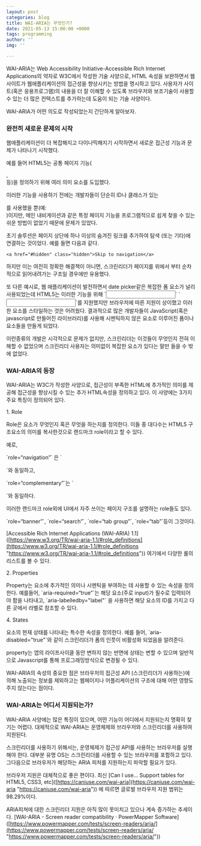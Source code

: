 ```yaml
---
layout: post
categories: blog
title: WAI-ARIA는 무엇인가?
date: 2021-05-13 15:00:00 +0000
tags: programming
author: ''
img: ''

---
```

WAI-ARIA는 Web Accessibility Initiative-Accessible Rich Internet Applications의 약자로 W3C에서 작성한 기술 사양으로,  HTML 속성을 보완하면서 웹사이트가 웹애플리케이션의 접근성을 향상시키는 방법을 명시하고 있다. 사용자가 사이트(혹은 응용프로그램)의 내용을 더 잘 이해할 수 있도록 브라우저와 보조기술이 사용할 수 있는 더 많은 컨텍스트를 추가하는데 도움이 되는 기술 사양이다.

WAI-ARIA가 어떤 의도로 작성되었는지 간단하게 알아보자.

### 완전히 새로운 문제의 시작

웹애플리케이션이 더 복잡해지고 다이나믹해지기 시작하면서 새로운 접근성 기능과 문제가 나타나기 시작했다.

예를 들어 HTML5는 공통 페이지 기능(<nav>, <footer> 등)을 정의하기 위해 여러 의미 요소를 도입했다.

이러한 기능을 사용하기 전에는 개발자들이 단순히 ID나 클래스가 있는 <div>를 사용했을 뿐(예: <div class=“nav”>)이지만, 메인 내비게이션과 같은 특정 페이지 기능을 프로그램적으로 쉽게 찾을 수 있는 쉬운 방법이 없었기 때문에 문제가 있었다.

초기 솔루션은 페이지 상단에 하나 이상의 숨겨진 링크를 추가하여 탐색 (또는 기타)에 연결하는 것이었다. 예를 들면 다음과 같다.

    <a href="#hidden" class="hidden">Skip to navigation</a>

하지만 이는 여전히 정확한 해결책이 아니면, 스크린리더가 페이지를 위에서 부터 순차적으로 읽어내려가는 구조일 경우에만 유용했다.

또 다른 예시로,  웹 애플리케이션이 발전하면서 date picker같은 복잡한 폼 요소가 널리 사용되었는데 HTML5는 이러한 기능을 위해  \`<input type=“date”>\` \`<input type=“range”>\`를 지원했지만 브라우저에 따른 지원이 상이했고 이러한 요소를 스타일하는 것은 어려웠다. 결과적으로 많은 개발자들이 JavaScript(혹은 javascript로 만들어진 라이브러리)를 사용해 시멘틱하지 않은 요소로 이루어진 폼이나 요소들을 만들게 되었다.

이런종류의 개발은 시각적으로 문제가 없지만, 스크린리더는 이것들이 무엇인지 전혀 이해할 수 없었으며 스크린리더 사용자는 의미없이 복잡한 요소가 있다는 말만 들을 수 밖에 없었다.

### WAI-ARIA의 등장

WAI-ARIA는 W3C가 작성한 사양으로, 접근성이 부족한 HTML에 추가적인 의미를 제공해 접근성을 향상시킬 수 있는 추가 HTML속성을 정의하고 있다. 이 사양에는 3가지 주요 특징이 정의되어 있다.

1\. Role

Role은 요소가 무엇인지 혹은 무엇을 하는지를 정의한다. 이들 중 대다수는 HTML5 구조요소의 의미를 복사한것으로 랜드마크 role이라고 할 수 있다.

예로,

\`role=“navigation”\` 은 \`<nav>\`와 동일하고,

\`role=“complementary”\`는 \`<aside>\`와 동일하다.

이러한 랜드마크 role외에 UI에서 자주 쓰이는 페이지 구조를 설명하는 role들도 있다.

\`role=“banner”\`, \`role=“search”\`, \`role=“tab group”\`, \`role=“tab”\`등이 그것이다.

\[Accessible Rich Internet Applications (WAI-ARIA) 1.1\]([https://www.w3.org/TR/wai-aria-1.1/#role_definitions](https://www.w3.org/TR/wai-aria-1.1/#role_definitions "https://www.w3.org/TR/wai-aria-1.1/#role_definitions")) 여기에서 다양한 롤의 리스트를 볼 수 있다.

2\. Properties

Property는 요소에 추가적인 의미나 시멘틱을 부여하는 데 사용할 수 있는 속성을 정의한다. 예를들어, \`aria-required=“true”\`는 해당 요소(주로 input)가 필수로 입력되어야 함을 나타내고, \`aria-labelledby="label"\` 을 사용하면 해당 요소의 ID를 가지고 다른 곳에서 라벨로 참조할 수 있다.

4\. States

요소의 현재 상태를 나타내는 특수한 속성을 정의한다. 예를 들어, \`aria-disabled="true"\`와 같이 스크린리더가 폼의 인풋이 비활성화 되었음을 알려준다.

property는 앱의 라이프사이클 동안 변하지 않는 반면에 상태는 변할 수 있으며 일반적으로 Javascript를 통해 프로그래밍방식으로 변경될 수 있다.

WAI-ARIA의 속성의 중요한 점은 브라우저의 접근성 API (스크린리더가 사용하는)에 의해 노출되는 정보를 제외하고는 웹페이지나 어플리케이션의 구조에 대해 어떤 영향도 주지 않는다는 점이다.

### WAI-ARIA는 어디서 지원되는가?

WAI-ARIA 사양에는 많은 특징이 있으며, 어떤 기능이 어디에서 지원되는지 명확히 찾기는 어렵다. 대체적으로 WAI-ARIA는 운영체제와 브라우저와 스크린리더를 사용하여 지원된다.

스크린리더를 사용하기 위해서는, 운영체제가 접근성 API를 사용하는 브라우저를 실행해야 한다. 대부분 유명 OS는 스크린리더를 사용할 수 있는 브라우저를 포함하고 있다. 그다음으로 브라우저가 해당하는 ARIA 피처를 지원하는지 파악할 필요가 있다.

브라우저 지원은 대체적으로 좋은 편이다. 최신 \[Can I use… Support tables for HTML5, CSS3, etc\]([https://caniuse.com/wai-aria](https://caniuse.com/wai-aria "https://caniuse.com/wai-aria")) 에 따르면 글로벌 브라우저 지원 범위는 98.29%이다.

ARIA피쳐에 대한 스크린리더 지원은 아직 많이 못미치고 있으나 계속 증가하는 추세이다. \[WAI-ARIA - Screen reader compatibility · PowerMapper Software\]([https://www.powermapper.com/tests/screen-readers/aria/](https://www.powermapper.com/tests/screen-readers/aria/ "https://www.powermapper.com/tests/screen-readers/aria/"))
